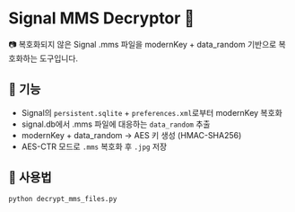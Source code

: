 # Signal MMS Decryptor 🔐

📷 복호화되지 않은 Signal .mms 파일을 modernKey + data_random 기반으로 복호화하는 도구입니다.

## 🔧 기능

- Signal의 `persistent.sqlite` + `preferences.xml`로부터 modernKey 복호화
- signal.db에서 .mms 파일에 대응하는 `data_random` 추출
- modernKey + data_random → AES 키 생성 (HMAC-SHA256)
- AES-CTR 모드로 `.mms` 복호화 후 `.jpg` 저장

## 🧪 사용법

```bash
python decrypt_mms_files.py
